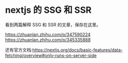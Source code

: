 # nextjs 的 SSG 和 SSR

看到两篇解释 SSG 和 SSR 的文章，保存在这里。

https://zhuanlan.zhihu.com/p/347590224
https://zhuanlan.zhihu.com/p/345335888

还有官方文档:https://nextjs.org/docs/basic-features/data-fetching/overview#only-runs-on-server-side
